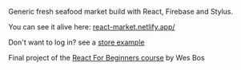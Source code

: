 Generic fresh seafood market build with React, Firebase and Stylus.


You can see it alive here: <a href="https://react-market.netlify.app/">react-market.netlify.app/</a>

Don't want to log in? see a <a href="https://react-market.netlify.app/store/example">store example</a>

Final project of the <a href="https://ReactForBeginners.com/">React For Beginners course</a> by Wes Bos
